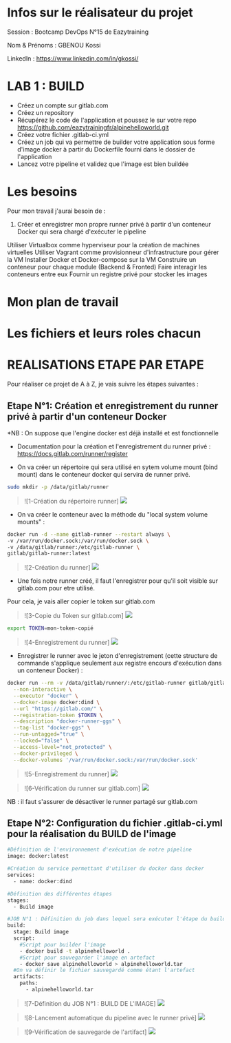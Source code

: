 # Infos sur le réalisateur du projet
Session       : Bootcamp DevOps N°15 de Eazytraining

Nom & Prénoms : GBENOU Kossi

LinkedIn      : https://www.linkedin.com/in/gkossi/

# LAB 1 : BUILD
- Créez un compte sur gitlab.com
- Créez un repository
- Récupérez le code de l'application et poussez le sur votre repo https://github.com/eazytrainingfr/alpinehelloworld.git
- Créez votre fichier .gitlab-ci.yml
- Créez un job qui va permettre de builder votre application sous forme d'image docker à partir du Dockerfile fourni dans le dossier de l'application
- Lancez votre pipeline et validez que l'image est bien buildée

# Les besoins
Pour mon travail j'aurai besoin de :

1) Créer et enregistrer mon propre runner privé à partir d'un conteneur Docker qui sera chargé d'exécuter le pipeline

Utiliser Virtualbox comme hyperviseur pour la création de machines virtuelles
Utiliser Vagrant comme provisionneur d'infrastructure pour gérer la VM
Installer Docker et Docker-compose sur la VM
Construire un conteneur pour chaque module (Backend & Fronted)
Faire interagir les conteneurs entre eux
Fournir un registre privé pour stocker les images

# Mon plan de travail


# Les fichiers et leurs roles chacun


# REALISATIONS ETAPE PAR ETAPE
Pour réaliser ce projet de A à Z, je vais suivre les étapes suivantes :

## Etape N°1: Création et enregistrement du runner privé à partir d'un conteneur Docker

*NB : On suppose que l'engine docker est déjà installé et est fonctionnelle

- Documentation pour la création et l'enregistrement du runner privé : https://docs.gitlab.com/runner/register

- On va créer un répertoire qui sera utilisé en sytem volume mount (bind mount) dans le conteneur docker qui servira de runner privé.
```bash
sudo mkdir -p /data/gitlab/runner
```
> ![1-Création du répertoire runner] ![](images/repertoire_data-gitlab-runner.png)

- On va créer le conteneur avec la méthode du "local system volume mounts" :
```bash
docker run -d --name gitlab-runner --restart always \
-v /var/run/docker.sock:/var/run/docker.sock \
-v /data/gitlab/runner:/etc/gitlab-runner \
gitlab/gitlab-runner:latest
```
> ![2-Création du runner] ![](images/runner.png)

- Une fois notre runner créé, il faut l'enregistrer pour qu'il soit visible sur gitlab.com pour etre utilisé.

Pour cela, je vais aller copier le token sur gitlab.com

> ![3-Copie du Token sur gitlab.com] ![](images/copie-token.jpg)

```bash
export TOKEN=mon-token-copié
```
> ![4-Enregistrement du runner] ![](images/enregistrement-token.png)

- Enregistrer le runner avec le jeton d'enregistrement (cette structure de commande s'applique seulement aux registre encours d'exécution dans un conteneur Docker) :
```bash
docker run --rm -v /data/gitlab/runner/:/etc/gitlab-runner gitlab/gitlab-runner register \
  --non-interactive \
  --executor "docker" \
  --docker-image docker:dind \
  --url "https://gitlab.com/" \
  --registration-token $TOKEN \
  --description "docker-runner-ggs" \
  --tag-list "docker-ggs" \
  --run-untagged="true" \
  --locked="false" \
  --access-level="not_protected" \
  --docker-privileged \
  --docker-volumes '/var/run/docker.sock:/var/run/docker.sock'
```
> ![5-Enregistrement du runner] ![](images/enregistrement-runner.png)

> ![6-Vérification du runner sur gitlab.com] ![](images/runner-sur-gitlab.png)

NB : il faut s'assurer de désactiver le runner partagé sur gitlab.com


## Etape N°2: Configuration du fichier .gitlab-ci.yml pour la réalisation du BUILD de l'image

```bash
#Définition de l'environnement d'exécution de notre pipeline
image: docker:latest

#Création du service permettant d'utiliser du docker dans docker
services:
  - name: docker:dind

#Définition des différentes étapes
stages:
  - Build image

#JOB N°1 : Définition du job dans lequel sera exécuter l'étape du build de l'image
build:
  stage: Build image
  script:
    #Script pour builder l'image
    - docker build -t alpinehelloworld .
    #Script pour sauvegarder l'image en artefact
    - docker save alpinehelloworld > alpinehelloworld.tar
  #On va définir le fichier sauvegardé comme étant l'artefact
  artifacts:
    paths:
      - alpinehelloworld.tar
```
> ![7-Définition du JOB N°1 : BUILD DE L'IMAGE] ![](images/gitlab-ci_build.png)

> ![8-Lancement automatique du pipeline avec le runner privé] ![](images/lancement-pipeline.png)

> ![9-Vérification de sauvegarde de l'artifact] ![](images/verification-artifact.png)






